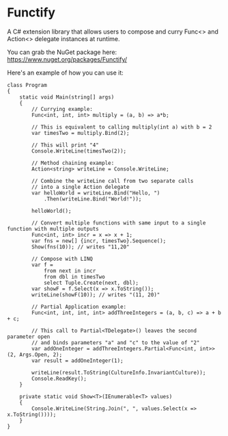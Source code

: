 Functify
========

A C# extension library that allows users to compose and curry Func&lt;> and Action&lt;> delegate instances at runtime.

You can grab the NuGet package here: https://www.nuget.org/packages/Functify/

Here's an example of how you can use it: 

    class Program
    {
        static void Main(string[] args)
        {
            // Currying example:
            Func<int, int, int> multiply = (a, b) => a*b;

            // This is equivalent to calling multiply(int a) with b = 2
            var timesTwo = multiply.Bind(2);

            // This will print "4"
            Console.WriteLine(timesTwo(2));

            // Method chaining example:
            Action<string> writeLine = Console.WriteLine;

            // Combine the writeLine call from two separate calls
            // into a single Action delegate
            var helloWorld = writeLine.Bind("Hello, ")
                .Then(writeLine.Bind("World!"));

            helloWorld();

            // Convert multiple functions with same input to a single function with multiple outputs
            Func<int, int> incr = x => x + 1;
            var fns = new[] {incr, timesTwo}.Sequence();
            Show(fns(10)); // writes "11,20"

            // Compose with LINQ
            var f =
                from next in incr
                from dbl in timesTwo
                select Tuple.Create(next, dbl);
            var showF = f.Select(x => x.ToString());
            writeLine(showF(10)); // writes "(11, 20)"

            // Partial Application example:
            Func<int, int, int, int> addThreeIntegers = (a, b, c) => a + b + c;

            // This call to Partial<TDelegate>() leaves the second parameter open
            // and binds parameters "a" and "c" to the value of "2"
            var addOneInteger = addThreeIntegers.Partial<Func<int, int>>(2, Args.Open, 2);
            var result = addOneInteger(1);

            writeLine(result.ToString(CultureInfo.InvariantCulture));
            Console.ReadKey();
        }

        private static void Show<T>(IEnumerable<T> values)
        {
            Console.WriteLine(String.Join(", ", values.Select(x => x.ToString())));
        }
    }
